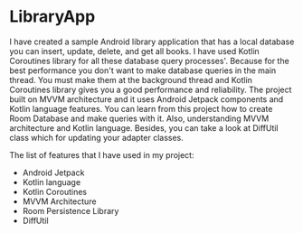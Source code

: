 # LibraryApp

I have created a sample Android library application that has a local database you can insert, update, delete, and get all books. I have used Kotlin Coroutines library for all these database query processes'. Because for the best performance you don't want to make database queries in the main thread. You must make them at the background thread and Kotlin Coroutines library gives you a good performance and reliability.
The project built on MVVM architecture and it uses Android Jetpack components and Kotlin language features.
You can learn from this project how to create Room Database and make queries with it. Also, understanding MVVM architecture and Kotlin language.
Besides, you can take a look at DiffUtil class which for updating your adapter classes.

The list of features that I have used in my project:

- Android Jetpack
- Kotlin language
- Kotlin Coroutines
- MVVM Architecture
- Room Persistence Library
- DiffUtil
